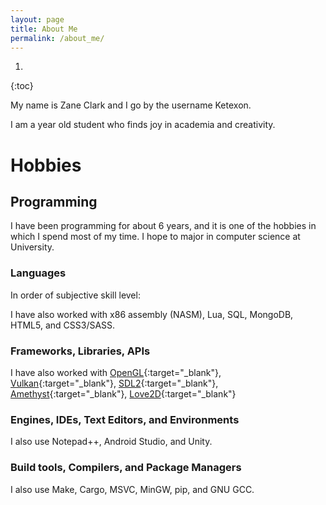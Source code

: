 ```yaml
---
layout: page
title: About Me
permalink: /about_me/
---
```

<link rel="stylesheet" href="https://cdn.jsdelivr.net/gh/devicons/devicon@latest/devicon.min.css">

1. 
{:toc}

My name is Zane Clark and I go by the username Ketexon.

I am a <span id="age"></span> year old student who finds joy in academia and creativity.

# Hobbies

## Programming

I have been programming for about 6 years, and it is one of the hobbies in which I spend most of my time. I hope to major in computer science at University.

### Languages
In order of subjective skill level:

<div class="container language-container h1"></div>

I have also worked with x86 assembly (NASM), Lua, SQL, MongoDB, HTML5, and CSS3/SASS.

### Frameworks, Libraries, APIs

<div class="container frameworks-container h1"></div>

I have also worked with [OpenGL]{:target="_blank"}, [Vulkan]{:target="_blank"}, [SDL2]{:target="_blank"}, [Amethyst]{:target="_blank"}, [Love2D]{:target="_blank"}

### Engines, IDEs, Text Editors, and Environments

<div class="container ide-container h1"></div>

I also use Notepad++, Android Studio, and Unity.


### Build tools, Compilers, and Package Managers

<div class="container build-container h1"></div>

I also use Make, Cargo, MSVC, MinGW, pip, and GNU GCC.

[OpenGL]:https://www.opengl.org/
[Vulkan]:https://www.khronos.org/vulkan/
[SDL2]:https://www.libsdl.org/
[Amethyst]:https://amethyst.rs/
[Love2D]:https://love2d.org/
<script>
const languages = [
	{
		ico: "cplusplus",
		name: "C++",
		skill: "advanced",
		when: "2018-now"
	},
	{
		ico: "python",
		name: "Python",
		skill: "advanced",
		when: "2018-now"
	},
	{
		ico: "javascript",
		name: "Javascript",
		skill: "advanced",
		when: "2014-now"
	},
	{
		ico: "java",
		name: "Java",
		skill: "intermediate",
		when: "2015-2018"
	},
	{
		ico: "php",
		name: "Java",
		skill: "intermediate",
		when: "2015-2016"
	},
	{
		ico: "rust",
		name: "Rust",
		skill: "low intermediate",
		when: "2021-now"
	},
	{
		ico: "c",
		name: "C",
		skill: "high beginner"
	},
	{
		ico: "csharp",
		name: "C#",
		skill: "high beginner"
	},
	{
		ico: "fsharp",
		name: "F#",
		skill: "beginner",
		when: "2021"
	},
	{
		ico: "scala",
		name: "Scala",
		skill: "beginner",
		when: "2020"
	},
];
const defaultIconSuffix = "plain"
let languageContainer = document.querySelector(".language-container");
for(let langInfo of languages){
	let icon = document.createElement("i");
	icon.classList.add(`devicon-${langInfo.ico}-${langInfo.suffix || defaultIconSuffix}`);
	icon.classList.add("tooltip-hover");
	icon.dataset.bsToggle = "tooltip";
	icon.dataset.bsPlacement = "bottom";
	icon.title = `${langInfo.name}, ${langInfo.skill}${langInfo.when ? ", "+ langInfo.when : ""}`;
	languageContainer.appendChild(icon);
}

const frameworks = [
	{
		ico: "bootstrap",
		name: "Bootstrap",
		skill: "beginner",
		when: "2021-now"
	},
	{
		ico: "express",
		name: "Express JS",
		skill: "beginner",
		when: "2019",
		suffix: "original"
	},
	{
		ico: "materialui",
		name: "Material UI",
		skill: "intermediate",
		when: "2019-now"
	},
	{
		ico: "react",
		name: "React JS",
		skill: "intermediate",
		when: "2019-now"
	},
];
let frameworksContainer = document.querySelector(".frameworks-container");
for(let fwInfo of frameworks){
	let icon = document.createElement("i");
	icon.classList.add(`devicon-${fwInfo.ico}-${fwInfo.suffix || defaultIconSuffix}`);
	icon.classList.add("tooltip-hover");
	icon.dataset.bsToggle = "tooltip";
	icon.dataset.bsPlacement = "bottom";
	icon.title = `${fwInfo.name}, ${fwInfo.skill}${fwInfo.when ? ", "+ fwInfo.when : ""}`;
	frameworksContainer.appendChild(icon);
}


const ides = [
	{
		ico: "visualstudio",
		name: "Visual Studio/Visual Studio Code"
	},
	{
		ico: "vim",
		name: "Vim"
	},
	{
		ico: "intellij",
		name: "IntelliJ IDEA"
	}
];
let ideContainer = document.querySelector(".ide-container");
for(let ideInfo of ides){
	let icon = document.createElement("i");
	icon.classList.add(`devicon-${ideInfo.ico}-${ideInfo.suffix || defaultIconSuffix}`);
	icon.classList.add("tooltip-hover");
	icon.dataset.bsToggle = "tooltip";
	icon.dataset.bsPlacement = "bottom";
	icon.title = `${ideInfo.name}`;
	ideContainer.appendChild(icon);
}

const buildTools = [
	{
		ico: "babel",
		name: "Babel",
	},
	{
		ico: "npm",
		name: "NPM",
	},
	{
		ico: "webpack",
		name: "Webpack",
	},
];
let buildToolsContainer = document.querySelector(".build-container");
for(let btInfo of buildTools){
	let icon = document.createElement("i");
	icon.classList.add(`devicon-${btInfo.ico}-${btInfo.suffix || defaultIconSuffix}`);
	icon.classList.add("tooltip-hover");
	icon.dataset.bsToggle = "tooltip";
	icon.dataset.bsPlacement = "bottom";
	icon.title = `${btInfo.name}`;
	buildToolsContainer.appendChild(icon);
}

document.querySelector("#age").appendChild(
	document.createTextNode(
		Math.floor((Date.now() - new Date("01 August 2003").getTime())/1000/60/60/24/365)
	)
)
</script>